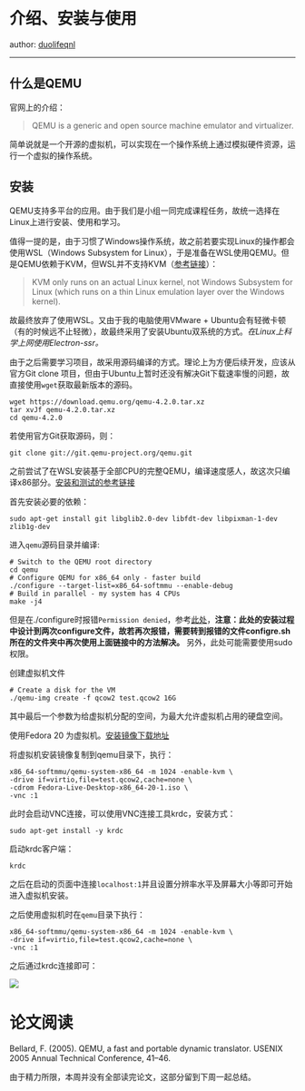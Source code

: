 

# 介绍、安装与使用

author: [duolifeqnl](https://gitee.com/duolifeqnl)

---

## 什么是QEMU
官网上的介绍：
> QEMU is a generic and open source machine emulator and virtualizer.

简单说就是一个开源的虚拟机，可以实现在一个操作系统上通过模拟硬件资源，运行一个虚拟的操作系统。

## 安装
QEMU支持多平台的应用。由于我们是小组一同完成课程任务，故统一选择在Linux上进行安装、使用和学习。

值得一提的是，由于习惯了Windows操作系统，故之前若要实现Linux的操作都会使用WSL（Windows Subsystem for Linux），于是准备在WSL使用QEMU。但是QEMU依赖于KVM，但WSL并不支持KVM（[参考链接](https://stackoverflow.com/questions/54287695/using-kvm-with-wsl-trying-to-run-android-emulator-using-wsl)）：
> KVM only runs on an actual Linux kernel, not Windows Subsystem for Linux (which runs on a thin Linux emulation layer over the Windows kernel).

故最终放弃了使用WSL。又由于我的电脑使用VMware + Ubuntu会有轻微卡顿（有的时候远不止轻微），故最终采用了安装Ubuntu双系统的方式。*在Linux上科学上网使用Electron-ssr。*

由于之后需要学习项目，故采用源码编译的方式。理论上为方便后续开发，应该从官方Git clone 项目，但由于Ubuntu上暂时还没有解决Git下载速率慢的问题，故直接使用`wget`获取最新版本的源码。

```
wget https://download.qemu.org/qemu-4.2.0.tar.xz
tar xvJf qemu-4.2.0.tar.xz
cd qemu-4.2.0
```
若使用官方Git获取源码，则：

```
git clone git://git.qemu-project.org/qemu.git
```

之前尝试了在WSL安装基于全部CPU的完整QEMU，编译速度感人，故这次只编译x86部分。[安装和测试的参考链接](https://wiki.qemu.org/Hosts/Linux)

首先安装必要的依赖：

```
sudo apt-get install git libglib2.0-dev libfdt-dev libpixman-1-dev zlib1g-dev
```
进入`qemu`源码目录并编译:

```
# Switch to the QEMU root directory
cd qemu
# Configure QEMU for x86_64 only - faster build
./configure --target-list=x86_64-softmmu --enable-debug
# Build in parallel - my system has 4 CPUs
make -j4
```
但是在./configure时报错`Permission denied`，参考[此处](https://askubuntu.com/questions/623461/bash-configure-permission-denied)，**注意：此处的安装过程中设计到两次configure文件，故若再次报错，需要转到报错的文件configre.sh所在的文件夹中再次使用上面链接中的方法解决。** 另外，此处可能需要使用sudo权限。

创建虚拟机文件

```
# Create a disk for the VM
./qemu-img create -f qcow2 test.qcow2 16G
```
其中最后一个参数为给虚拟机分配的空间，为最大允许虚拟机占用的硬盘空间。

使用Fedora 20 为虚拟机。[安装镜像下载地址](https://archives.fedoraproject.org/pub/archive/fedora/linux/releases/20/Live/x86_64/Fedora-Live-Desktop-x86_64-20-1.iso)

将虚拟机安装镜像复制到qemu目录下，执行：

```
x86_64-softmmu/qemu-system-x86_64 -m 1024 -enable-kvm \
-drive if=virtio,file=test.qcow2,cache=none \
-cdrom Fedora-Live-Desktop-x86_64-20-1.iso \
-vnc :1
```
此时会启动VNC连接，可以使用VNC连接工具krdc，安装方式：

```
sudo apt-get install -y krdc
```
启动krdc客户端：

```
krdc
```
之后在启动的页面中连接`localhost:1`并且设置分辨率水平及屏幕大小等即可开始进入虚拟机安装。

之后使用虚拟机时在`qemu`目录下执行：

```
x86_64-softmmu/qemu-system-x86_64 -m 1024 -enable-kvm \
-drive if=virtio,file=test.qcow2,cache=none \
-vnc :1
```
之后通过krdc连接即可：

![](https://user-gold-cdn.xitu.io/2020/3/15/170de9ab1b5e9a79?w=1849&h=1040&f=png&s=1182882)

# 论文阅读
Bellard, F. (2005). QEMU, a fast and portable dynamic translator. USENIX 2005 Annual Technical Conference, 41–46.

由于精力所限，本周并没有全部读完论文，这部分留到下周一起总结。
